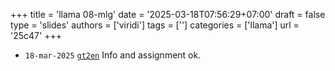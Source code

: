 +++
title = 'llama 08-mlg'
date = '2025-03-18T07:56:29+07:00'
draft = false
type = 'slides'
authors = ['viridi']
tags = ['']
categories = ['llama']
url = '25c47'
+++

+ `18-mar-2025` [`gt2en`](https://osf.io/gt2en) Info and assignment ok.
